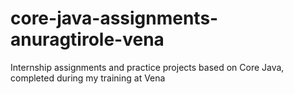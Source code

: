 # core-java-assignments-anuragtirole-vena
Internship assignments and practice projects based on Core Java, completed during my training at Vena 

